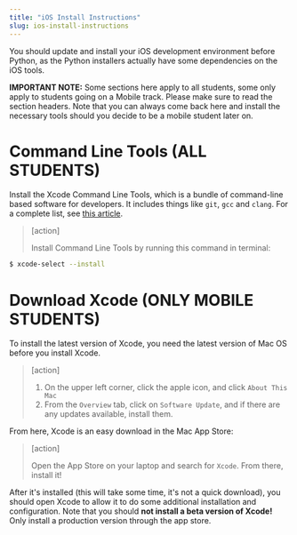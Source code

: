```yaml
---
title: "iOS Install Instructions"
slug: ios-install-instructions
---
```


You should update and install your iOS development environment before Python, as the Python installers actually have some dependencies on the iOS tools.

**IMPORTANT NOTE:** Some sections here apply to all students, some only apply to students going on a Mobile track. Please make sure to read the section headers. Note that you can always come back here and install the necessary tools should you decide to be a mobile student later on.

# Command Line Tools (ALL STUDENTS)

Install the Xcode Command Line Tools, which is a bundle of command-line based software for developers. It includes things like `git`, `gcc` and `clang`. For a complete list, see [this article](http://osxdaily.com/2014/02/12/install-command-line-tools-mac-os-x/).

> [action]
>
> Install Command Line Tools by running this command in terminal:
>
```bash
$ xcode-select --install
```

# Download Xcode (ONLY MOBILE STUDENTS)

To install the latest version of Xcode, you need the latest version of Mac OS before you install Xcode.

> [action]
>
> 1. On the upper left corner, click the apple icon, and click `About This Mac`
> 1. From the `Overview` tab, click on `Software Update`, and if there are any updates available, install them.

From here, Xcode is an easy download in the Mac App Store:

> [action]
>
> Open the App Store on your laptop and search for `Xcode`. From there, install it!

After it's installed (this will take some time, it's not a quick download), you should open Xcode to allow it to do some additional installation and configuration. Note that you should **not install a beta version of Xcode!** Only install a production version through the app store.
